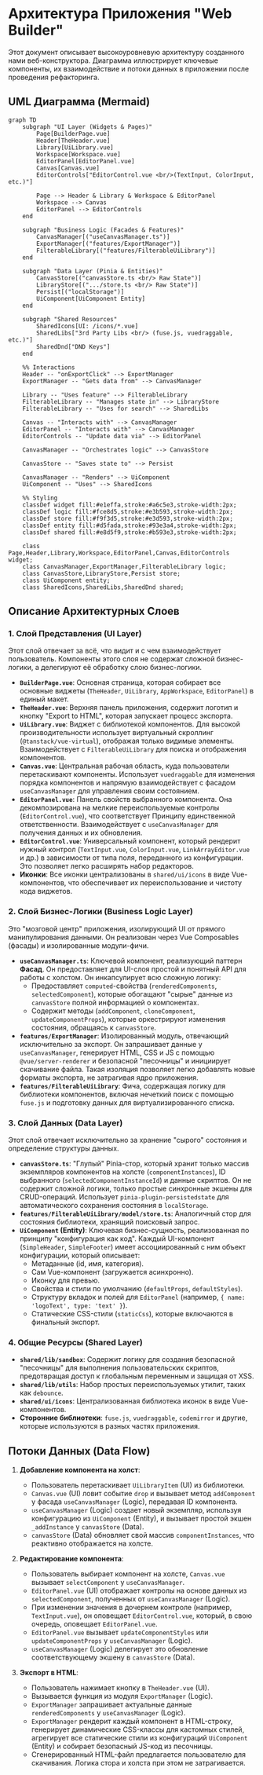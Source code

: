 # Архитектура Приложения "Web Builder"

Этот документ описывает высокоуровневую архитектуру созданного нами веб-конструктора. Диаграмма иллюстрирует ключевые компоненты, их взаимодействие и потоки данных в приложении после проведения рефакторинга.

## UML Диаграмма (Mermaid)

```mermaid
graph TD
    subgraph "UI Layer (Widgets & Pages)"
        Page[BuilderPage.vue]
        Header[TheHeader.vue]
        Library[UiLibrary.vue]
        Workspace[Workspace.vue]
        EditorPanel[EditorPanel.vue]
        Canvas[Canvas.vue]
        EditorControls["EditorControl.vue <br/>(TextInput, ColorInput, etc.)"]

        Page --> Header & Library & Workspace & EditorPanel
        Workspace --> Canvas
        EditorPanel --> EditorControls
    end

    subgraph "Business Logic (Facades & Features)"
        CanvasManager[("useCanvasManager.ts")]
        ExportManager[("features/ExportManager")]
        FilterableLibrary[("features/FilterableUiLibrary")]
    end

    subgraph "Data Layer (Pinia & Entities)"
        CanvasStore[("canvasStore.ts <br/> Raw State")]
        LibraryStore[(".../store.ts <br/> Raw State")]
        Persist[("localStorage")]
        UiComponent[UiComponent Entity]
    end

    subgraph "Shared Resources"
        SharedIcons[UI: /icons/*.vue]
        SharedLibs["3rd Party Libs <br/> (fuse.js, vuedraggable, etc.)"]
        SharedDnd["DND Keys"]
    end

    %% Interactions
    Header -- "onExportClick" --> ExportManager
    ExportManager -- "Gets data from" --> CanvasManager
    
    Library -- "Uses feature" --> FilterableLibrary
    FilterableLibrary -- "Manages state in" --> LibraryStore
    FilterableLibrary -- "Uses for search" --> SharedLibs
    
    Canvas -- "Interacts with" --> CanvasManager
    EditorPanel -- "Interacts with" --> CanvasManager
    EditorControls -- "Update data via" --> EditorPanel
    
    CanvasManager -- "Orchestrates logic" --> CanvasStore
    
    CanvasStore -- "Saves state to" --> Persist
    
    CanvasManager -- "Renders" --> UiComponent
    UiComponent -- "Uses" --> SharedIcons
    
    %% Styling
    classDef widget fill:#e1effa,stroke:#a6c5e3,stroke-width:2px;
    classDef logic fill:#fce8d5,stroke:#e3b593,stroke-width:2px;
    classDef store fill:#f9f3d5,stroke:#e3d593,stroke-width:2px;
    classDef entity fill:#d5fada,stroke:#93e3a4,stroke-width:2px;
    classDef shared fill:#e8d5f9,stroke:#b593e3,stroke-width:2px;
    
    class Page,Header,Library,Workspace,EditorPanel,Canvas,EditorControls widget;
    class CanvasManager,ExportManager,FilterableLibrary logic;
    class CanvasStore,LibraryStore,Persist store;
    class UiComponent entity;
    class SharedIcons,SharedLibs,SharedDnd shared;
```

## Описание Архитектурных Слоев

### 1. Слой Представления (UI Layer)

Этот слой отвечает за всё, что видит и с чем взаимодействует пользователь. Компоненты этого слоя не содержат сложной бизнес-логики, а делегируют её обработку слою бизнес-логики.

-   **`BuilderPage.vue`**: Основная страница, которая собирает все основные виджеты (`TheHeader`, `UiLibrary`, `AppWorkspace`, `EditorPanel`) в единый макет.
-   **`TheHeader.vue`**: Верхняя панель приложения, содержит логотип и кнопку "Export to HTML", которая запускает процесс экспорта.
-   **`UiLibrary.vue`**: Виджет с библиотекой компонентов. Для высокой производительности использует виртуальный скроллинг (`@tanstack/vue-virtual`), отображая только видимые элементы. Взаимодействует с `FilterableUiLibrary` для поиска и отображения компонентов.
-   **`Canvas.vue`**: Центральная рабочая область, куда пользователи перетаскивают компоненты. Использует `vuedraggable` для изменения порядка компонентов и напрямую взаимодействует с фасадом `useCanvasManager` для управления своим состоянием.
-   **`EditorPanel.vue`**: Панель свойств выбранного компонента. Она декомпозирована на мелкие переиспользуемые контролы (`EditorControl.vue`), что соответствует Принципу единственной ответственности. Взаимодействует с `useCanvasManager` для получения данных и их обновления.
-   **`EditorControl.vue`**: Универсальный компонент, который рендерит нужный контрол (`TextInput.vue`, `ColorInput.vue`, `LinkArrayEditor.vue` и др.) в зависимости от типа поля, переданного из конфигурации. Это позволяет легко расширять набор редакторов.
-   **Иконки**: Все иконки централизованы в `shared/ui/icons` в виде Vue-компонентов, что обеспечивает их переиспользование и чистоту кода виджетов.

### 2. Слой Бизнес-Логики (Business Logic Layer)

Это "мозговой центр" приложения, изолирующий UI от прямого манипулирования данными. Он реализован через Vue Composables (фасады) и изолированные модули-фичи.

-   **`useCanvasManager.ts`**: Ключевой компонент, реализующий паттерн **Фасад**. Он предоставляет для UI-слоя простой и понятный API для работы с холстом. Он инкапсулирует всю сложную логику:
    -   Предоставляет `computed`-свойства (`renderedComponents`, `selectedComponent`), которые обогащают "сырые" данные из `canvasStore` полной информацией о компонентах.
    -   Содержит методы (`addComponent`, `cloneComponent`, `updateComponentProps`), которые оркестрируют изменения состояния, обращаясь к `canvasStore`.
-   **`features/ExportManager`**: Изолированный модуль, отвечающий исключительно за экспорт. Он запрашивает данные у `useCanvasManager`, генерирует HTML, CSS и JS с помощью `@vue/server-renderer` и безопасной "песочницы" и инициирует скачивание файла. Такая изоляция позволяет легко добавлять новые форматы экспорта, не затрагивая ядро приложения.
-   **`features/FilterableUiLibrary`**: Фича, содержащая логику для библиотеки компонентов, включая нечеткий поиск с помощью `fuse.js` и подготовку данных для виртуализированного списка.

### 3. Слой Данных (Data Layer)

Этот слой отвечает исключительно за хранение "сырого" состояния и определение структуры данных.

-   **`canvasStore.ts`**: "Глупый" Pinia-стор, который хранит только массив экземпляров компонентов на холсте (`componentInstances`), ID выбранного (`selectedComponentInstanceId`) и данные скриптов. Он не содержит сложной логики, только простые синхронные экшены для CRUD-операций. Использует `pinia-plugin-persistedstate` для автоматического сохранения состояния в `localStorage`.
-   **`features/FilterableUiLibrary/model/store.ts`**: Аналогичный стор для состояния библиотеки, хранящий поисковый запрос.
-   **`UiComponent` (Entity)**: Ключевая бизнес-сущность, реализованная по принципу "конфигурация как код". Каждый UI-компонент (`SimpleHeader`, `SimpleFooter`) имеет ассоциированный с ним объект конфигурации, который описывает:
    -   Метаданные (id, имя, категория).
    -   Сам Vue-компонент (загружается асинхронно).
    -   Иконку для превью.
    -   Свойства и стили по умолчанию (`defaultProps`, `defaultStyles`).
    -   Структуру вкладок и полей для `EditorPanel` (например, `{ name: 'logoText', type: 'text' }`).
    -   Статические CSS-стили (`staticCss`), которые включаются в финальный экспорт.

### 4. Общие Ресурсы (Shared Layer)

-   **`shared/lib/sandbox`**: Содержит логику для создания безопасной "песочницы" для выполнения пользовательских скриптов, предотвращая доступ к глобальным переменным и защищая от XSS.
-   **`shared/lib/utils`**: Набор простых переиспользуемых утилит, таких как `debounce`.
-   **`shared/ui/icons`**: Централизованная библиотека иконок в виде Vue-компонентов.
-   **Сторонние библиотеки**: `fuse.js`, `vuedraggable`, `codemirror` и другие, которые используются в разных частях приложения.

## Потоки Данных (Data Flow)

1.  **Добавление компонента на холст**:
    -   Пользователь перетаскивает `UiLibraryItem` (UI) из библиотеки.
    -   `Canvas.vue` (UI) ловит событие `drop` и вызывает метод `addComponent` у фасада `useCanvasManager` (Logic), передавая ID компонента.
    -   `useCanvasManager` (Logic) создает новый экземпляр, используя конфигурацию из `UiComponent` (Entity), и вызывает простой экшен `_addInstance` у `canvasStore` (Data).
    -   `canvasStore` (Data) обновляет свой массив `componentInstances`, что реактивно отображается на холсте.

2.  **Редактирование компонента**:
    -   Пользователь выбирает компонент на холсте, `Canvas.vue` вызывает `selectComponent` у `useCanvasManager`.
    -   `EditorPanel.vue` (UI) отображает контролы на основе данных из `selectedComponent`, полученных от `useCanvasManager` (Logic).
    -   При изменении значения в дочернем контроле (например, `TextInput.vue`), он оповещает `EditorControl.vue`, который, в свою очередь, оповещает `EditorPanel.vue`.
    -   `EditorPanel.vue` вызывает `updateComponentStyles` или `updateComponentProps` у `useCanvasManager` (Logic).
    -   `useCanvasManager` (Logic) делегирует это обновление соответствующему экшену в `canvasStore` (Data).

3.  **Экспорт в HTML**:
    -   Пользователь нажимает кнопку в `TheHeader.vue` (UI).
    -   Вызывается функция из модуля `ExportManager` (Logic).
    -   `ExportManager` запрашивает актуальные данные `renderedComponents` у `useCanvasManager` (Logic).
    -   `ExportManager` рендерит каждый компонент в HTML-строку, генерирует динамические CSS-классы для кастомных стилей, агрегирует все статические стили из конфигураций `UiComponent` (Entity) и собирает безопасный JS-код из песочницы.
    -   Сгенерированный HTML-файл предлагается пользователю для скачивания. Логика стора и холста при этом не затрагивается.